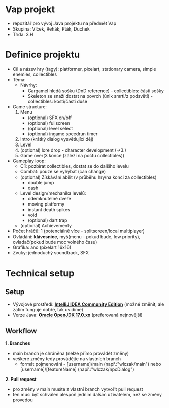 # Vap projekt
- repozitář pro vývoj Java projektu na předmět Vap
- Skupina: Vlček, Rehák, Pták, Duchek
- Třída: 3.H
# Definice projektu
- Cíl a název hry (tagy): platformer, pixelart, stationary camera, simple enemies, collectibles
- Téma:
   - Návrhy:
      -  Gargamel hledá sošku (DnD reference) - collectibles: části sošky
      -  Skeleton se snaží dostat na povrch (únik smrti/z podsvětí) - collectibles: kosti/části duše
- Game structure:
  1. Menu
     - (optional) SFX on/off
     - (optional) fullscreen
     - (optional) level select
     - (optional) ingame speedrun timer
  3. Intro (krátký dialog vysvětlující děj)
  4. Level
  5. (optional) lore drop - character development (->3.)
  6. Game over(3 konce (záleží na počtu collectibles))
- Gameplay loop:
   - Cíl: pozbírat collectibles, dostat se do dalšího levelu
   - Combat: pouze se vyhýbat (can change)
   - (optional) Získávání abilit (v průběhu hry/na konci za collectibles)
      - double jump
      - dash
   - Level design/mechanika levelů:
      - odemknutelné dveře
      - moving platformy
      - instant death spikes
      - void
      - (optional) dart trap
   - (optional) Achievementy
- Počet hráčů: 1 (potenciálně více - splitscreen/local multiplayer)
- Ovládání: **klávesnice**, myš(menu - pokud bude, low priority), ovladač(pokud bude moc volného času)
- Grafika: ano (pixelart 16x16)
- Zvuky: jednoduchý soundtrack, SFX

# Technical setup
## Setup
- Vývojové prostředí: [**IntelliJ IDEA Community Edition**](https://www.jetbrains.com/idea/download/?section=windows) (možné změnit, ale zatím funguje dobře, tak uvidíme)
- Verze Java: [**Oracle OpenJDK 17.0.xx**](https://www.oracle.com/java/technologies/javase/jdk17-archive-downloads.html) (preferovaná nejnovější)
## Workflow
**1. Branches**
   - main branch je chráněna (nelze přímo provádět změny)
   - veškeré změny tedy provádějte na vlastních branch
     - formát pojmenování - [username]/main (např.:"wlczak/main") nebo [username]/[featureName] (např.:"wlczak/npcDialog")

**2. Pull request**
  - pro změny v main musíte z vlastní branch vytvořit pull request
  - ten musí být schválen alespoň jedním dalším uživatelem, než se změny provedou
